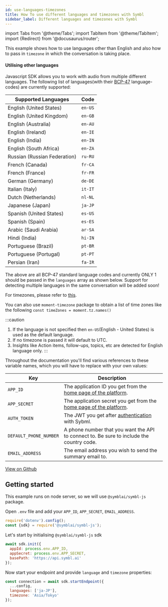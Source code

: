 ```yaml
---
id: use-languages-timezones
title: How To use different languages and timezones with Symbl
sidebar_label: Different languages and timezones with Symbl
---
```


import Tabs from '@theme/Tabs';
import TabItem from '@theme/TabItem';
import {Redirect} from '@docusaurus/router';


<Redirect to="/docs/javascript-sdk/code-snippets/use-languages-timezones-with-sdk" />


This example shows how to use languages other than English and also how to pass
in `timezone` in which the conversation is taking place.

#### Utilising other languages
Javascript SDK allows you to work with audio from multiple different languages.
The following list of languages(with their [BCP-47](https://en.wikipedia.org/wiki/IETF_language_tag) language-codes) are currently supported:

 | Supported Languages          | Code    |
 |------------------------------|---------|
 | English (United States)      | `en-US` |
 | English (United Kingdom)     | `en-GB` |
 | English (Australia)          | `en-AU` |
 | English (Ireland)            | `en-IE` |
 | English (India)              | `en-IN` |
 | English (South Africa)       | `en-ZA` |
 | Russian (Russian Federation) | `ru-RU` |
 | French (Canada)              | `fr-CA` |
 | French (France)              | `fr-FR` |
 | German (Germany)             | `de-DE` |
 | Italian (Italy)              | `it-IT` |
 | Dutch (Netherlands)          | `nl-NL` |
 | Japanese (Japan)             | `ja-JP` |
 | Spanish (United States)      | `es-US` |
 | Spanish (Spain)              | `es-ES` |
 | Arabic (Saudi Arabia)        | `ar-SA` |
 | Hindi (India)                | `hi-IN` |
 | Portuguese (Brazil)          | `pt-BR` |
 | Portuguese (Portugal)        | `pt-PT` |
 | Persian (Iran)               | `fa-IR` |  


The above are all BCP-47 standard language codes and currently ONLY 1 should be
passed in the `languages` array as shown below. Support for detecting multiple
languages in the same conversation will be added soon!

For timezones, please refer to [this](https://en.wikipedia.org/wiki/List_of_tz_database_time_zones).

You can also use `moment-timezone` package to obtain a list of time zones like
the following `const timeZones = moment.tz.names()`

:::caution
 1. If the language is not specified then `en-US`(English - United States) is used as the default language.
 2. If no timezone is passed it will default to UTC.
 3. Insights like Action items, follow-ups, topics, etc  are detected for English language only.
:::

Throughout the documentation you'll find various references to these variable names, which you will have to replace with your own values:

Key  | Description
---------- | -------
```APP_ID``` | The application ID you get from the [home page of the platform](https://platform.symbl.ai/).
```APP_SECRET``` | The application secret you get from the [home page of the platform](https://platform.symbl.ai/).
```AUTH_TOKEN``` | The JWT you get after [authentication](/docs/developer-tools/authentication) with Sybml.
```DEFAULT_PHONE_NUMBER``` | A phone number that you want the API to connect to. Be sure to include the country code.
```EMAIL_ADDRESS``` | The email address you wish to send the summary email to.

[View on Github](https://github.com/symblai/getting-started-samples/tree/master/examples/voice-sdk/telephony-custom-language-and-timezone)

## Getting started

This example runs on node server, so we will use `@symblai/symbl-js` package.

Open `.env` file and add your `APP_ID`, `APP_SECRET`, `EMAIL_ADDRESS`.


```javascript
require('dotenv').config();
const {sdk} = require('@symblai/symbl-js');
```

Let's start by initialising `@symblai/symbl-js` sdk


```js
await sdk.init({
  appId: process.env.APP_ID,
  appSecret: process.env.APP_SECRET,
  basePath: 'https://api.symbl.ai'
});
```

Now start your endpoint and provide `language` and `timezone` properties:


```js
const connection = await sdk.startEndpoint({
  ...config,
  languages: ['ja-JP'],
  timezone: 'Asia/Tokyo'
});
```
